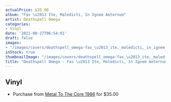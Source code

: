 ```yaml
---
actualPrice: $35.00
album: "Fas \u2013 Ite, Maledicti, In Ignem Aeternum"
artist: Deathspell Omega
categories:
- Vinyl
date: '2021-08-27T06:54:01'
draft: false
images:
- "/images/covers/deathspell_omega-fas_\u2013_ite,_maledicti,_in_ignem_aeternum.jpg"
inStock: true
thumbnailImage: "/images/covers/deathspell_omega-fas_\u2013_ite,_maledicti,_in_ignem_aeternum-thumb.jpg"
title: "Deathspell Omega - Fas \u2013 Ite, Maledicti, In Ignem Aeternum"
---
```


## Vinyl
* Purchase from [Metal To The Core 1986](https://metaltothecore1986.com/shop/deathspell-omega-fas-ite-maledicti-in-ignem-aeternum-12-gatefold-lp/) for $35.00
